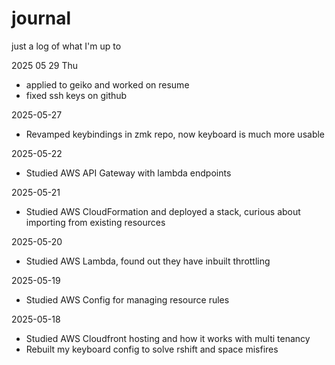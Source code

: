 # journal
just a log of what I'm up to

2025 05 29 Thu
* applied to geiko and worked on resume
* fixed ssh keys on github

2025-05-27
* Revamped keybindings in zmk repo, now keyboard is much more usable

2025-05-22
* Studied AWS API Gateway with lambda endpoints

2025-05-21
* Studied AWS CloudFormation and deployed a stack, curious about importing from existing resources 

2025-05-20
* Studied AWS Lambda, found out they have inbuilt throttling

2025-05-19
* Studied AWS Config for managing resource rules

2025-05-18
* Studied AWS Cloudfront hosting and how it works with multi tenancy
* Rebuilt my keyboard config to solve rshift and space misfires

